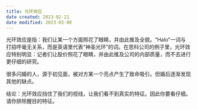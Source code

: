 ```yaml
---
title: 光环效应
date created: 2023-02-21
date modified: 2023-03-08
---
```


光环效应是指：我们让某一个方面照花了眼睛，并由此推及全貌。“Halo”一词与打招呼毫无关系，而是英语里代表“神圣光环”的词。在思科公司的例子里，光环效应特别明显：记者们让股价照花了眼睛，并由此推及公司的内部质量，而不去进行更仔细的研究。

很多闪婚的人，源于初见面，被对方某一个亮点产生了致命吸引。但婚后逐渐发现其他的缺点。

结论：光环效应挡住了我们的视线，让我们看不到真实的特征。因此你要看仔细。请你排除醒目的特征。
